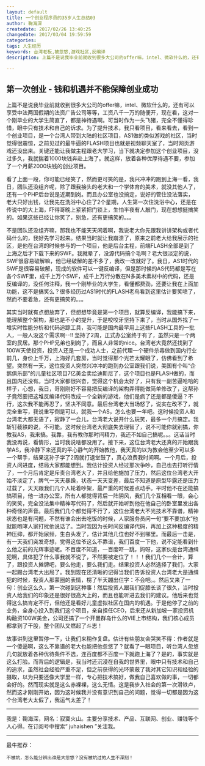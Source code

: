 ```yaml
---
layout: default
title: 一个创业程序员的35岁人生总结03
author: 鞠海深
createdate: 2017/02/26 13:40:25
changedate: 2017/03/04 19:59:59
categories:
tags: 人生经历
keywords: 台湾老板,被忽悠,游戏社区,反编译
description: 上篇不是说我毕业前就收到很多大公司的offer嘛，intel、微软什么的，还有可以享受中法两国假期的法资广告公司等等，工资八千一万的随便开，现在看，这对一个刚毕业的大学生简直了

---
```


## 第一次创业 - 钱和机遇并不能保障创业成功

上篇不是说我毕业前就收到很多大公司的offer嘛，intel、微软什么的，还有可以享受中法两国假期的法资广告公司等等，工资八千一万的随便开，现在看，这对一个刚毕业的大学生简直了，都是神待遇啊。可当时作为一头飞猪，完全不懂得珍惜，眼中只有技术和自己的诉求。为了提升技术，我只看项目，看来看去，看到一个创业项目，是一个台湾人带到大陆的社区项目，AS1做的类似游戏的社区，当时觉得很震惊，之前见过的最牛逼的FLASH项目也就是视频聊天室了，当时网页游戏还没出来。关键还能让我做主程跟老大学习，当下就决定参加这个创业项目，没过多久，我就揣着1000块钱奔赴上海了。就这样，放着各种优厚待遇不要，参加了一个月薪2000块钱的创业项目。

看了上面一段，你可能已经笑了，然而更可笑的是，我兴冲冲的跑到上海一看，我日，团队还没组齐呢，除了跟我接头的老大和一个学体育的美术，就没其他人了，还有一个PHP后台说是近期到岗。而且办公室也没搞定，说好的管住没法落实，老大只好出钱，让我先在洗浴中心住了2个星期，人生第一次住洗浴中心，还是在传说中的大上海，吓得哥晚上紧紧把门锁上，生怕半夜有人敲门，现在想想挺搞笑的。如果这些已经让你笑了，别急，还有更搞笑的。。。

不是团队还没组齐嘛，那我也不能天天闲着啊，我说老大你先跟我讲讲架构或者代码什么的，我好先学习起来。结果当时就让我崩溃了，原来之前老大给我展示的社区，是他在台湾的时候参与的一个项目，他是后台主程，前端FLASH全部是到了上海之后才下载下来的SWF。我就晕了，没源代码搞个毛啊？老大很淡定的说，SWF很容易破解嘛，他已经破解的差不多了，我改一改就好了。我日，AS1时代的SWF是很容易破解，现成的软件可以一键反编译，但是那时候的AS代码都是写在各个SWF里，成千上万个SWF，成千上万行分散在N多美术素材中的代码，还是反编译的，没任何注释，我一个刚毕业的大学生，看懂都费劲，还要让我在上面加功能，这不是搞笑么？很多经历过AS1时代的FLASH老鸟看到这里估计要笑喷了，然而不要着急，还有更搞笑的。。。

其实当时就有点想放弃了，但想想毕竟是第一个项目，就算反编译，我能搞下来，能理解整个架构，那也是不小的提升，于是咬咬牙坚持下来了，当时从国外找了一堆实时性能分析和代码追踪工具，我可能是国内最早用上这些FLASH工具的一批人，一般人没这个需求啊--!! 坚持了2周，正式办公室终于有了，虽然只是一个两室的民居。那个PHP兄弟也到岗了，而且人非常的nice。台湾老大竟然还找到了100W天使投资，投资人还是一个成功人士，之前代理一个硬件杀毒做到国内行业前几，身价上千万，上海好几套房，当时觉得那个光芒太耀眼了，仿佛看到了希望。突然有一天，这位投资人突然兴冲冲的跑到办公室跟我们说，美国有个叫“企鹅俱乐部”的儿童社区项目7亿美金卖给迪斯尼了，这个项目也是FLASH做的，而且国内还没有。当时大家都很兴奋，觉得这个机会太好了，只有我一副苦逼哈哈的样子，心想，我日，哥刚刚好不容易把反编译的架构弄得能做简单修改了，这帮孙子竟然要把这堆反编译代码改成一个全新的游戏，他们是疯了还是都是傻逼？不行，这次我不能再忍了，坚决不同意。最后台湾老大当场怒了，说实在改不了，就完全重写，我说重写倒是可以，就我一个AS，怎么也要一年吧。这时候投资人和台湾老大都无语了，寂静了一会儿，台湾老大说开什么玩笑，最多一个月搞定。我斩钉截铁的说，不可能。这时候台湾老大彻底失去理智了，说不可能你就别搞，你教我AS，我来搞。我靠，我有教你那时间精力，我还不如自己搞呢。。。这话当时我没再说，看情形，当时我说啥都没用了。接下来，这位台湾老大还真的开始跟我学AS，我冷静下来还真的平心静气的开始教他，我天真的以为教会他至少可以多一个帮手，结果这孙子学了2周就打退堂鼓了，真心浪费我时间啊。一个月后，投资人问进度，结局大家都能想到。我估计投资人经过那次争吵，自己也去打听行情了，一个月后肯定是斥责台湾老大了，并且给他施加了压力，然后这位台湾老大开始不淡定了，脾气一天天暴躁，状态一天天变差，最后不知道是原型毕露还是压力过载了，天天跟我们几个人轮着吵架，最严重的时候差点动手。平时他不在还能搞搞项目，他一进办公室，所有人都觉得背后一阵阴风，我们几个互相看一眼，会心的笑笑，完全没法集中精神写代码了，然后就开始听到他在他自己的卧室里发出各种奇怪的声音。最后我们几个都觉得不行了，这位台湾老大不光技术不靠谱，精神状态也是有问题，不然有谁会出去吃饭的时候，人家服务员问一句“要不要加水”他就能咆哮人家打扰他说话了。当时我因为长时间反编译代码，再加上这种极度的精神压抑，都开始尿频，生白头发了，估计其他几位也好不到哪里。而最后一击是，有一天我们突发奇想，觉得这位爷这么不靠谱，我们百度一下他，说不定能看到什么他之前的光辉事迹呢。不百度不知道，一百度吓一跳，妈呀，这家伙是台湾通缉犯啊，具体犯了什么事我就不说了，不然要被定位了！！！我们几个一合计，算了，跟投资人摊牌吧，要么他走，要么我们走。结果投资人必然选择了我们，大家一起踢台湾老大出局了。我到现在还清晰的记得当我们告诉投资人台湾老大是通缉犯的时候，投资人那蒙圈的表情，楞了半天蹦出仨字：不会吧。。然后又来了一句：创业这么久，第一次碰到这种事！然后投资人跟我们促膝长谈了很久，当时投资人给我们的印象还是很好很高大上的，而且也能听进去我们的建议。他后来也觉得这么搞肯定不行，但他还是看好儿童虚拟社区在国内的机遇。于是他停了之前的业务，全身心投入到我们这个项目，亲自担任CEO，后来还从新加坡一家投资机构融资100W美金，公司还搞了一个开曼群岛什么的VIE上市结构，我们核心成员都拿到了干股，整个团队又燃起了斗志！

故事讲到这里暂停一下，让我们来稍作复盘。估计有些朋友会哭笑不得：作者就是一个傻逼啊，这么不靠谱的老大也能把他忽悠了？就看了一眼项目，听台湾人忽悠几句就放着各种优待条件不选，连百度都不百度一下就跑上海了？是的，事实就是这么打脸。而背后的逻辑是，我当时还沉浸在自我的世界里，眼中只有技术和自己的追求，虽然社会经验严重不足，但之前获得的光环蒙蔽了我对其它知识和经验的摄取，以为只要还像大学里一样，专心把技术搞好，做我自己喜欢做的事，一切都会好的。然而现实就是这么赤裸裸，这么无情。这是我步入社会的第一次滑铁卢，然而这才刚刚开始，因为这时候我并没有意识到自己的问题，觉得一切都是因为这个台湾老大太假了，我运气太差了！

----

我是：鞠海深，网名：寂寞火山。主要分享技术、产品、互联网、创业、赚钱等个人心得。在订阅号中搜索“ juhaishen ”关注我。

----

最牛推荐：

	不被坑，怎么能分辨出谁是大忽悠？没有被坑过的人生不深刻！
